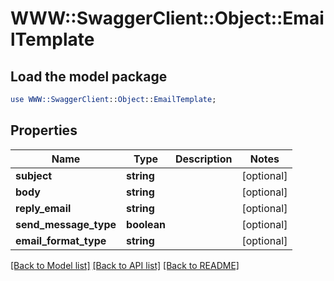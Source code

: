 # WWW::SwaggerClient::Object::EmailTemplate

## Load the model package
```perl
use WWW::SwaggerClient::Object::EmailTemplate;
```

## Properties
Name | Type | Description | Notes
------------ | ------------- | ------------- | -------------
**subject** | **string** |  | [optional] 
**body** | **string** |  | [optional] 
**reply_email** | **string** |  | [optional] 
**send_message_type** | **boolean** |  | [optional] 
**email_format_type** | **string** |  | [optional] 

[[Back to Model list]](../README.md#documentation-for-models) [[Back to API list]](../README.md#documentation-for-api-endpoints) [[Back to README]](../README.md)



